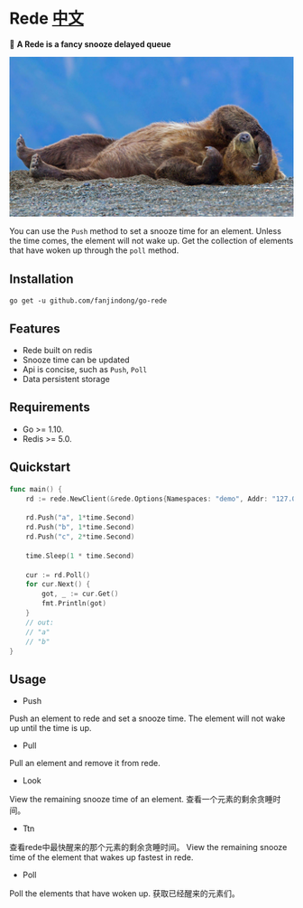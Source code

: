 # Rede [中文](./doc/README_ZH.md)

:rocket: **A Rede is a fancy snooze delayed queue**

![](./doc/SnoozyTheBear_ZH-CN1561515228_1920x1080.jpg)

You can use the `Push` method to set a snooze time for an element. 
Unless the time comes, the element will not wake up. 
Get the collection of elements that have woken up through the `poll` method.


## Installation
```shell script
go get -u github.com/fanjindong/go-rede
```

## Features
- Rede built on redis
- Snooze time can be updated
- Api is concise, such as `Push`, `Poll`
- Data persistent storage

## Requirements
- Go >= 1.10.
- Redis >= 5.0.

## Quickstart

```go
func main() {
	rd := rede.NewClient(&rede.Options{Namespaces: "demo", Addr: "127.0.0.1:6379"}) // Redis.Addr + Namespaces

	rd.Push("a", 1*time.Second)
	rd.Push("b", 1*time.Second)
	rd.Push("c", 2*time.Second)

	time.Sleep(1 * time.Second)

	cur := rd.Poll()
	for cur.Next() {
	    got, _ := cur.Get()
	    fmt.Println(got)
	}
	// out:
	// "a"
    // "b"
}
```

## Usage

- Push

Push an element to rede and set a snooze time.
The element will not wake up until the time is up.
- Pull

Pull an element and remove it from rede.
- Look

View the remaining snooze time of an element.
查看一个元素的剩余贪睡时间。
- Ttn

查看rede中最快醒来的那个元素的剩余贪睡时间。
View the remaining snooze time of the element that wakes up fastest in rede.

- Poll

Poll the elements that have woken up.
获取已经醒来的元素们。